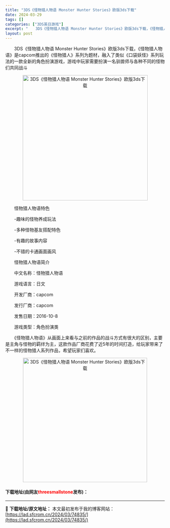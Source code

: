 ```yaml
---
title: "3DS《怪物猎人物语 Monster Hunter Stories》欧版3ds下载"
date: 2024-03-29
tags: []
categories: ["3DS英日游戏"]
excerpt: "　　3DS《怪物猎人物语 Monster Hunter Stories》欧版3ds下载，《怪物猎人物语》是capcom推出的《怪物猎人》系列为题材，融入了类似《口袋妖怪》系列玩法的一款全新的角色扮演游戏，游戏中玩家需要扮演一名驯兽师与各种不同的怪物们共同战斗 　　怪物猎人物语特色 　　-趣味的怪物养&hellip;"
layout: post
---
```


 <p>　　3DS《怪物猎人物语 Monster Hunter Stories》欧版3ds下载，《怪物猎人物语》是capcom推出的《怪物猎人》系列为题材，融入了类似《口袋妖怪》系列玩法的一款全新的角色扮演游戏，游戏中玩家需要扮演一名驯兽师与各种不同的怪物们共同战斗</p> <p align="center"><img align="" border="0" src="https://lad.sfcrom.cn/wp-content/uploads/2024/03/20240329_660631d4e56bd.png" width="395" alt="3DS《怪物猎人物语 Monster Hunter Stories》欧版3ds下载" /></p> <p>　　怪物猎人物语特色</p> <p>　　-趣味的怪物养成玩法</p> <p>　　-多种怪物基友搭配特色</p> <p>　　-有趣的故事内容</p> <p>　　-不错的卡通画面画风</p> <p>　　怪物猎人物语简介</p> <p>　　中文名称：怪物猎人物语</p> <p>　　游戏语言：日文</p> <p>　　开发厂商：capcom</p> <p>　　发行厂商：capcom</p> <p>　　发售日期：2016-10-8</p> <p>　　游戏类型：角色扮演类</p> <p>　　《怪物猎人物语》从画面上来看与之前的作品的战斗方式有很大的区别，主要是主角与怪物的羁绊为主，这款作品厂商花费了近5年的时间打造，给玩家带来了不一样的怪物猎人系列作品，希望玩家们喜欢。</p> <p align="center"><img align="" border="0" src="https://lad.sfcrom.cn/wp-content/uploads/2024/03/20240329_660631d58da93.png" width="392" alt="3DS《怪物猎人物语 Monster Hunter Stories》欧版3ds下载" /></p> <p><h4>下载地址(由网友<font color="red">threesmallstone</font>发布)：</h4></p> 

---
📖 **下载地址/原文地址：** 本文最初发布于我的博客网站：[https://lad.sfcrom.cn/2024/03/74835/](https://lad.sfcrom.cn/2024/03/74835/)
